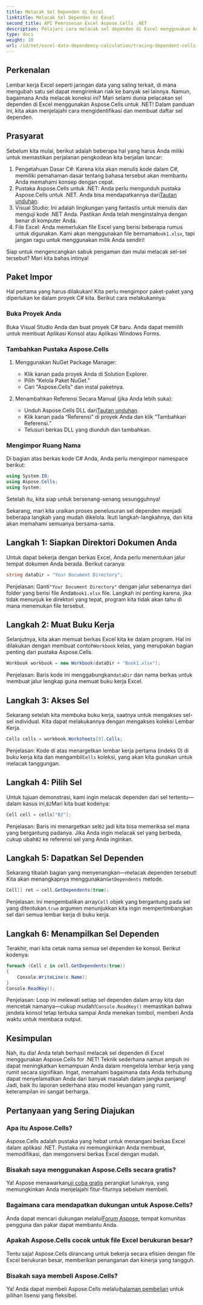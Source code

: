 ```yaml
---
title: Melacak Sel Dependen di Excel
linktitle: Melacak Sel Dependen di Excel
second_title: API Pemrosesan Excel Aspose.Cells .NET
description: Pelajari cara melacak sel dependen di Excel menggunakan Aspose.Cells untuk .NET dengan tutorial yang mudah diikuti ini.
type: docs
weight: 10
url: /id/net/excel-data-dependency-calculation/tracing-dependent-cells-in-excel/
---
```

## Perkenalan

Lembar kerja Excel seperti jaringan data yang saling terkait, di mana mengubah satu sel dapat mengirimkan riak ke banyak sel lainnya. Namun, bagaimana Anda melacak koneksi ini? Mari selami dunia pelacakan sel dependen di Excel menggunakan Aspose.Cells untuk .NET! Dalam panduan ini, kita akan menjelajahi cara mengidentifikasi dan membuat daftar sel dependen. 

## Prasyarat

Sebelum kita mulai, berikut adalah beberapa hal yang harus Anda miliki untuk memastikan perjalanan pengkodean kita berjalan lancar:

1. Pengetahuan Dasar C#: Karena kita akan menulis kode dalam C#, memiliki pemahaman dasar tentang bahasa tersebut akan membantu Anda memahami konsep dengan cepat.
2.  Pustaka Aspose.Cells untuk .NET: Anda perlu mengunduh pustaka Aspose.Cells untuk .NET. Anda bisa mendapatkannya dari[Tautan unduhan](https://releases.aspose.com/cells/net/).
3. Visual Studio: Ini adalah lingkungan yang fantastis untuk menulis dan menguji kode .NET Anda. Pastikan Anda telah menginstalnya dengan benar di komputer Anda. 
4. File Excel: Anda memerlukan file Excel yang berisi beberapa rumus untuk digunakan. Kami akan menggunakan file bernama`Book1.xlsx`, tapi jangan ragu untuk menggunakan milik Anda sendiri!

Siap untuk mengencangkan sabuk pengaman dan mulai melacak sel-sel tersebut? Mari kita bahas intinya!

## Paket Impor

Hal pertama yang harus dilakukan! Kita perlu mengimpor paket-paket yang diperlukan ke dalam proyek C# kita. Berikut cara melakukannya:

### Buka Proyek Anda

Buka Visual Studio Anda dan buat proyek C# baru. Anda dapat memilih untuk membuat Aplikasi Konsol atau Aplikasi Windows Forms.

### Tambahkan Pustaka Aspose.Cells

1. Menggunakan NuGet Package Manager: 
   - Klik kanan pada proyek Anda di Solution Explorer.
   - Pilih “Kelola Paket NuGet.”
   - Cari "Aspose.Cells" dan instal paketnya.

2. Menambahkan Referensi Secara Manual (jika Anda lebih suka): 
   -  Unduh Aspose.Cells DLL dari[Tautan unduhan](https://releases.aspose.com/cells/net/).
   - Klik kanan pada “Referensi” di proyek Anda dan klik “Tambahkan Referensi.”
   - Telusuri berkas DLL yang diunduh dan tambahkan.

### Mengimpor Ruang Nama

Di bagian atas berkas kode C# Anda, Anda perlu mengimpor namespace berikut:

```csharp
using System.IO;
using Aspose.Cells;
using System;
```

Setelah itu, kita siap untuk bersenang-senang sesungguhnya!

Sekarang, mari kita uraikan proses penelusuran sel dependen menjadi beberapa langkah yang mudah dikelola. Ikuti langkah-langkahnya, dan kita akan memahami semuanya bersama-sama.

## Langkah 1: Siapkan Direktori Dokumen Anda

Untuk dapat bekerja dengan berkas Excel, Anda perlu menentukan jalur tempat dokumen Anda berada. Berikut caranya:

```csharp
string dataDir = "Your Document Directory";
```

 Penjelasan: Ganti`"Your Document Directory"` dengan jalur sebenarnya dari folder yang berisi file Anda`Book1.xlsx` file. Langkah ini penting karena, jika tidak menunjuk ke direktori yang tepat, program kita tidak akan tahu di mana menemukan file tersebut.

## Langkah 2: Muat Buku Kerja

 Selanjutnya, kita akan memuat berkas Excel kita ke dalam program. Hal ini dilakukan dengan membuat contoh`Workbook` kelas, yang merupakan bagian penting dari pustaka Aspose.Cells.

```csharp
Workbook workbook = new Workbook(dataDir + "Book1.xlsx");
```

 Penjelasan: Baris kode ini menggabungkan`dataDir` dan nama berkas untuk membuat jalur lengkap guna memuat buku kerja Excel. 

## Langkah 3: Akses Sel

Sekarang setelah kita membuka buku kerja, saatnya untuk mengakses sel-sel individual. Kita dapat melakukannya dengan mengakses koleksi Lembar Kerja.

```csharp
Cells cells = workbook.Worksheets[0].Cells;
```

Penjelasan: Kode di atas menargetkan lembar kerja pertama (indeks 0) di buku kerja kita dan mengambil`Cells` koleksi, yang akan kita gunakan untuk melacak tanggungan.

## Langkah 4: Pilih Sel

 Untuk tujuan demonstrasi, kami ingin melacak dependen dari sel tertentu—dalam kasus ini,`B2`Mari kita buat kodenya:

```csharp
Cell cell = cells["B2"];
```

 Penjelasan: Baris ini menargetkan sel`B2` jadi kita bisa memeriksa sel mana yang bergantung padanya. Jika Anda ingin melacak sel yang berbeda, cukup ubah`B2` ke referensi sel yang Anda inginkan. 

## Langkah 5: Dapatkan Sel Dependen

 Sekarang tibalah bagian yang menyenangkan—melacak dependen tersebut! Kita akan menangkapnya menggunakan`GetDependents` metode.

```csharp
Cell[] ret = cell.GetDependents(true);
```

 Penjelasan: Ini mengembalikan array`Cell` objek yang bergantung pada sel yang ditentukan.`true` argumen menunjukkan kita ingin mempertimbangkan sel dari semua lembar kerja di buku kerja.

## Langkah 6: Menampilkan Sel Dependen

Terakhir, mari kita cetak nama semua sel dependen ke konsol. Berikut kodenya:

```csharp
foreach (Cell c in cell.GetDependents(true))
{
    Console.WriteLine(c.Name);
}
Console.ReadKey();
```

Penjelasan: Loop ini melewati setiap sel dependen dalam array kita dan mencetak namanya—cukup mudah!`Console.ReadKey()` memastikan bahwa jendela konsol tetap terbuka sampai Anda menekan tombol, memberi Anda waktu untuk membaca output.

## Kesimpulan

Nah, itu dia! Anda telah berhasil melacak sel dependen di Excel menggunakan Aspose.Cells for .NET! Teknik sederhana namun ampuh ini dapat meningkatkan kemampuan Anda dalam mengelola lembar kerja yang rumit secara signifikan. Ingat, memahami bagaimana data Anda terhubung dapat menyelamatkan Anda dari banyak masalah dalam jangka panjang! Jadi, baik itu laporan sederhana atau model keuangan yang rumit, keterampilan ini sangat berharga.

## Pertanyaan yang Sering Diajukan

### Apa itu Aspose.Cells?
Aspose.Cells adalah pustaka yang hebat untuk menangani berkas Excel dalam aplikasi .NET. Pustaka ini memungkinkan Anda membuat, memodifikasi, dan mengonversi berkas Excel dengan mudah.

### Bisakah saya menggunakan Aspose.Cells secara gratis?
 Ya! Aspose menawarkan[uji coba gratis](https://releases.aspose.com/) perangkat lunaknya, yang memungkinkan Anda menjelajahi fitur-fiturnya sebelum membeli.

### Bagaimana cara mendapatkan dukungan untuk Aspose.Cells?
 Anda dapat mencari dukungan melalui[Forum Aspose](https://forum.aspose.com/c/cells/9), tempat komunitas pengguna dan pakar dapat membantu Anda. 

### Apakah Aspose.Cells cocok untuk file Excel berukuran besar?
Tentu saja! Aspose.Cells dirancang untuk bekerja secara efisien dengan file Excel berukuran besar, memberikan penanganan dan kinerja yang tangguh.

### Bisakah saya membeli Aspose.Cells?
 Ya! Anda dapat membeli Aspose.Cells melalui[halaman pembelian](https://purchase.aspose.com/buy) untuk pilihan lisensi yang fleksibel.